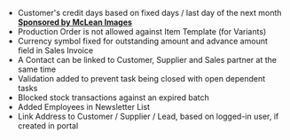 - Customer's credit days based on fixed days / last day of the next month **[Sponsored by McLean Images](http://www.mcleans.net.au)**
- Production Order is not allowed against Item Template (for Variants)
- Currency symbol fixed for outstanding amount and advance amount field in Sales Invoice
- A Contact can be linked to Customer, Supplier and Sales partner at the same time
- Validation added to prevent task being closed with open dependent tasks
- Blocked stock transactions against an expired batch
- Added Employees in Newsletter List
- Link Address to Customer / Supplier / Lead, based on logged-in user, if created in portal
